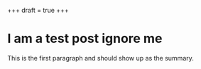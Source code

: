 +++
draft = true
+++

# I am a test post ignore me

This is the first paragraph and should show up as the summary.
